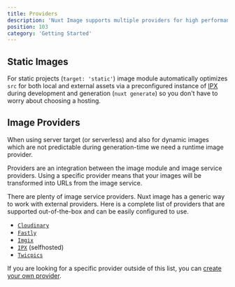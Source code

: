 ```yaml
---
title: Providers
description: 'Nuxt Image supports multiple providers for high performances.'
position: 103
category: 'Getting Started'
---
```


## Static Images

For static projects (`target: 'static'`) image module automatically optimizes `src` for both local and external assets via a preconfigured instance of [IPX](/providers/ipx) during development and generation (`nuxt generate`) so you don't have to worry about choosing a hosting.

## Image Providers

When using server target (or serverless) and also for dynamic images which are not predictable during generation-time we need a runtime image provider.

Providers are an integration between the image module and image service providers. Using a specific provider means that your images will be transformed into URLs from the image service.

There are plenty of image service providers. Nuxt image has a generic way to work with external providers. Here is a complete list of providers that are supported out-of-the-box and can be easily configured to use.

- [`Cloudinary`](/providers/cloudinary)
- [`Fastly`](/providers/fastly)
- [`Imgix`](/providers/imgix)
- [`IPX`](/providers/ipx) (selfhosted)
- [`Twicpics`](/providers/twicpics)

If you are looking for a specific provider outside of this list, you can [create your own provider](/advanced/custom-provider).
